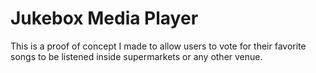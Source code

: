 # Jukebox Media Player

This is a proof of concept I made to allow users to vote for their favorite songs to be listened inside supermarkets or any other venue.
